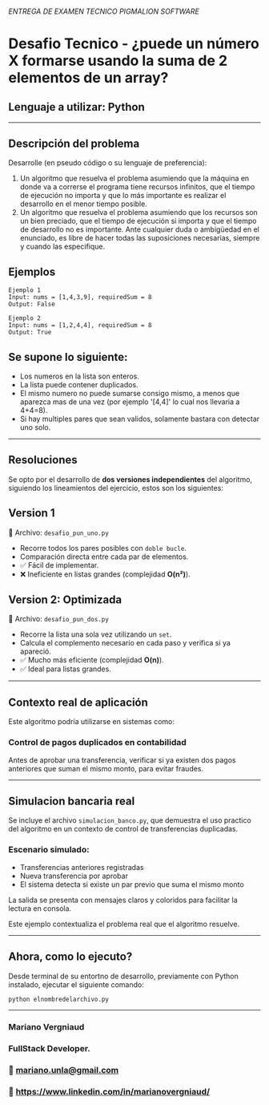 
###### ENTREGA DE EXAMEN TECNICO PIGMALION SOFTWARE ######


# Desafio Tecnico - ¿puede un número X formarse usando la suma de 2 elementos de un array?

## Lenguaje a utilizar: Python 

---

## Descripción del problema

Desarrolle (en pseudo código o su lenguaje de preferencia):
1. Un algoritmo que resuelva el problema asumiendo que la máquina en donde va a correrse el
programa tiene recursos infinitos, que el tiempo de ejecución no importa y que lo más
importante es realizar el desarrollo en el menor tiempo posible.
2. Un algoritmo que resuelva el problema asumiendo que los recursos son un bien preciado,
que el tiempo de ejecución si importa y que el tiempo de desarrollo no es importante.
Ante cualquier duda o ambigüedad en el enunciado, es libre de hacer todas las suposiciones
necesarias, siempre y cuando las especifique.


## Ejemplos

    Ejemplo 1
    Input: nums = [1,4,3,9], requiredSum = 8
    Output: False

    Ejemplo 2
    Input: nums = [1,2,4,4], requiredSum = 8
    Output: True


## Se supone lo siguiente:

- Los numeros en la lista son enteros.
- La lista puede contener duplicados.
- El mismo numero no puede sumarse consigo mismo, a menos que aparezca mas de una vez (por ejemplo '[4,4]' lo cual nos llevaria a 4+4=8).
- Si hay multiples pares que sean validos, solamente bastara con detectar uno solo.

---

## Resoluciones

Se opto por el desarrollo de **dos versiones independientes** del algoritmo, siguiendo los lineamientos del ejercicio, estos son los siguientes:



##  Version 1

📄 Archivo: `desafio_pun_uno.py`

- Recorre todos los pares posibles con `doble bucle`.
- Comparación directa entre cada par de elementos.
- ✅ Fácil de implementar.
- ❌ Ineficiente en listas grandes (complejidad **O(n²)**).



## Version 2: Optimizada

📄 Archivo: `desafio_pun_dos.py`

- Recorre la lista una sola vez utilizando un `set`.
- Calcula el complemento necesario en cada paso y verifica si ya apareció.
- ✅ Mucho más eficiente (complejidad **O(n)**).
- ✅ Ideal para listas grandes.

---

## Contexto real de aplicación

Este algoritmo podría utilizarse en sistemas como:

### Control de pagos duplicados en contabilidad
Antes de aprobar una transferencia, verificar si ya existen dos pagos anteriores que suman el mismo monto, para evitar fraudes.




---

## Simulacion bancaria real

Se incluye el archivo `simulacion_banco.py`, que demuestra el uso practico del algoritmo en un contexto de control de transferencias duplicadas.

### Escenario simulado:
- Transferencias anteriores registradas
- Nueva transferencia por aprobar
- El sistema detecta si existe un par previo que suma el mismo monto

 La salida se presenta con mensajes claros y coloridos para facilitar la lectura en consola.

 Este ejemplo contextualiza el problema real que el algoritmo resuelve.

---

## Ahora, como lo ejecuto?

Desde terminal de su entortno de desarrollo, previamente con Python instalado, ejecutar el siguiente comando:

```bash
python elnombredelarchivo.py
```
---

### Mariano Vergniaud
### FullStack Developer.
### 📧 mariano.unla@gmail.com
### 💼 https://www.linkedin.com/in/marianovergniaud/
